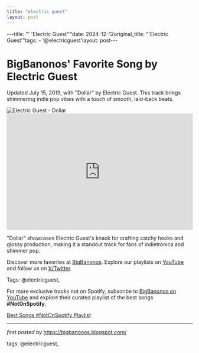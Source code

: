 ```yaml
---
title: "electric guest"
layout: post
---
```

---title: "' 'Electric Guest''"date: 2024-12-12original_title: "'Electric Guest'"tags:  - '@electricguest'layout: post---<!-- Post Title --><h1 >BigBanonos' Favorite Song by Electric Guest</h1> <!-- Introductory Text --><p >Updated July 15, 2019, with "Dollar" by Electric Guest. This track brings shimmering indie pop vibes with a touch of smooth, laid-back beats.</p> <!-- Featured Image --><div > <img src="https://encrypted-tbn0.gstatic.com/images?q=tbn:ANd9GcToa2Ke8nEnh7CxLLOkzL6-01RXXoxIzKH1fA&s" alt="Electric Guest - Dollar" /></div> <!-- YouTube Video Embed --><div > <iframe width="100%" height="315" src="https://www.youtube.com/embed/5rmZPJA3Py0" title="Electric Guest - Dollar (Official Video)" frameborder="0" allow="accelerometer; autoplay; clipboard-write; encrypted-media; gyroscope; picture-in-picture; web-share" referrerpolicy="strict-origin-when-cross-origin" allowfullscreen></iframe></div> <!-- Song Information --><div > <p>"Dollar" showcases Electric Guest's knack for crafting catchy hooks and glossy production, making it a standout track for fans of indietronica and shimmer pop.</p></div> <!-- Footer Links --><div > <p>Discover more favorites at <a href="https://bigbanonos.blogspot.com/" target="_blank">BigBanonos</a>. Explore our playlists on <a href="https://www.youtube.com/@BigBanonos" target="_blank">YouTube</a> and follow us on <a href="https://x.com/bigbanonos" target="_blank">X/Twitter</a>.</p></div> <!-- Tags --><p >Tags: @electricguest,</p><!--Subscribe and Playlist Links--><div>    <p>For more exclusive tracks not on Spotify, subscribe to <a href="https://www.youtube.com/@BigBanonos" target="_blank">BigBanonos on YouTube</a> and explore their curated playlist of the best songs <strong>#NotOnSpotify</strong>.</p>    <p><a href="https://www.youtube.com/playlist?list=PLtuNtuTatqI0kFahUCbtbfenC_ET5O_tr" target="_blank">Best Songs #NotOnSpotify Playlist<br /></a></p></div><hr /><p><em>first posted by</em> <a href="https://bigbanonos.blogspot.com/" rel="noopener" target="_new">https://bigbanonos.blogspot.com/</a></p><p>tags: @electricguest,</p>